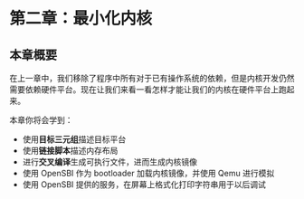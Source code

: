 # 第二章：最小化内核

## 本章概要

在上一章中，我们移除了程序中所有对于已有操作系统的依赖，但是内核开发仍然需要依赖硬件平台。现在让我们来看一看怎样才能让我们的内核在硬件平台上跑起来。

本章你将会学到：

* 使用**目标三元组**描述目标平台
* 使用**链接脚本**描述内存布局
* 进行**交叉编译**生成可执行文件，进而生成内核镜像
* 使用 OpenSBI 作为 bootloader 加载内核镜像，并使用 Qemu 进行模拟
* 使用 OpenSBI 提供的服务，在屏幕上格式化打印字符串用于以后调试

